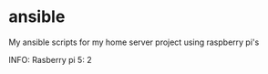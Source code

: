 # ansible
My ansible scripts for my home server project using raspberry pi's

INFO:
Rasberry pi 5: 2
